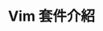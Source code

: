 ---
title: "Vim 套件介紹"
image: img/cover.jpg
PublishDate: 2023-03-28T00:00:00+08:00
LastMod: 
categories: ["Note"]
tags: ["Vim","tutorial"]
draft: true
---